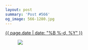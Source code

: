 ```yaml
---
layout: post
summary: 'Post #566'
og_image: 566-1280.jpg
---
```


<p>
 <time>
  <a href="/566">
   {{ page.date | date: "%B %-d, %Y" }}
  </a>
 </time>
 <a href="/566">
  <figure data-taken="10/14/2016">
   <img sizes="(min-width: 700px) 50vw, calc(100vw - 2rem)" src="{{ site.assets_url }}/566-640.jpg" srcset="{{ site.assets_url }}/566-320.jpg 320w, {{ site.assets_url }}/566-640.jpg 640w, {{ site.assets_url }}/566-960.jpg 960w, {{ site.assets_url }}/566-1280.jpg 1280w"/>
  </figure>
 </a>
</p>
